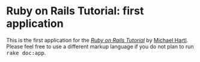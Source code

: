# Ruby on Rails Tutorial: first application

This is the first application for the
[*Ruby on Rails Tutorial*](http://railstutorial.org/)
by [Michael Hartl](http://michaelhartl.com/).
Please feel free to use a different markup language if you do not plan to run
<tt>rake doc:app</tt>.
